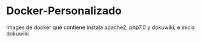 # Docker-Personalizado
Images de docker que contiene instala apache2, php7.0 y dokuwiki, e inicia dokuwiki
